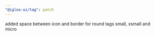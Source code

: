 ```yaml
---
"@igloo-ui/tag": patch
---
```


added space between icon and border for round tags small, xsmall and micro

